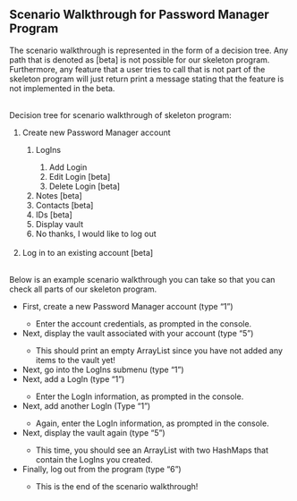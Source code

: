 ## Scenario Walkthrough for Password Manager Program

The scenario walkthrough is represented in the form of a decision tree. Any path that is denoted as [beta] is not 
possible for our skeleton program. Furthermore, any feature that a user tries to call that is not part of the skeleton program will just return
print a message stating that the feature is not implemented in the beta.

<br/> 
Decision tree for scenario walkthrough of skeleton program:

<ol>
<li>Create new Password Manager account</li>
    <ol>
        <li>LogIns</li>
            <ol>
                <li>Add Login</li>
                <li>Edit Login [beta]</li>
                <li>Delete Login [beta]</li>
            </ol>
        <li>Notes [beta]</li>
        <li>Contacts [beta]</li>
        <li>IDs [beta]</li>
        <li>Display vault</li>
        <li>No thanks, I would like to log out</li>
    </ol>

<br/>
<li>Log in to an existing account [beta]</li>
</ol>

<br/>
Below is an example scenario walkthrough you can take so that you can check all parts of our skeleton
program.
<ul>
<li>First, create a new Password Manager account (type “1”)</li>
    <ul><li>Enter the account credentials, as prompted in the console.</li></ul>

<li>Next, display the vault associated with your account (type “5”)</li>
    <ul><li>This should print an empty ArrayList since you have not added any items to the vault
yet!</li></ul>
<li>Next, go into the LogIns submenu (type “1”)</li>
<li>Next, add a LogIn (type “1”)</li>
    <ul><li>Enter the LogIn information, as prompted in the console.</li></ul>
<li>Next, add another LogIn (Type “1”)</li>
    <ul><li>Again, enter the LogIn information, as prompted in the console.</li></ul>
<li>Next, display the vault again (type “5”)</li>
    <ul><li>This time, you should see an ArrayList with two HashMaps that contain the LogIns you
created.</li></ul>
<li>Finally, log out from the program (type “6”)</li>
    <ul><li>This is the end of the scenario walkthrough!</li></ul>
</ul>

